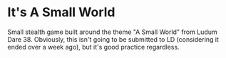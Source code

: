 # It's A Small World
Small stealth game built around the theme "A Small World" from Ludum Dare 38. Obviously, this isn't going to be submitted to LD (considering it ended over a week ago), but it's good practice regardless.